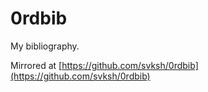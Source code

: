 # 0rdbib

My bibliography.

Mirrored at [https://github.com/svksh/0rdbib](https://github.com/svksh/0rdbib)
